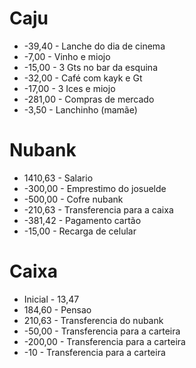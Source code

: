 # Caju

- -39,40 - Lanche do dia de cinema
- -7,00 - Vinho e miojo
- -15,00 - 3 Gts no bar da esquina
- -32,00 - Café com kayk e Gt
- -17,00 - 3 Ices e miojo
- -281,00 - Compras de mercado
- -3,50 - Lanchinho (mamãe)



# Nubank

- 1410,63 - Salario
- -300,00 - Emprestimo do josuelde
- -500,00 - Cofre nubank
- -210,63 - Transferencia para a caixa
- -381,42 - Pagamento cartão
- -15,00 - Recarga de celular

# Caixa

- Inicial - 13,47
- 184,60 - Pensao
- 210,63 - Transferencia do nubank
- -50,00 - Transferencia para a carteira
- -200,00 - Transferencia para a carteira
- -10 - Transferencia para a carteira



